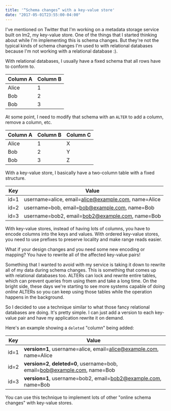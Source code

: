 ```yaml
---
title: '“Schema changes” with a key-value store'
date: "2017-05-01T23:55:00-04:00"
---
```


I've mentioned on Twitter that I'm working on a metadata storage service built on lm2,
my key-value store. One of the things that I started thinking about while I'm implementing
this is schema changes. But they're not the typical kinds of schema changes I'm used to with
relational databases because I'm not working with a relational database :).

With relational databases, I usually have a fixed schema that all rows have to conform to.

| Column A | Column B |
|----------|----------|
| Alice    | 1        |
| Bob      | 2        |
| Bob      | 3        |

At some point, I need to modify that schema with an `ALTER` to add a column, remove a column, etc.

| Column A | Column B | Column C |
|----------|----------|----------|
| Alice    | 1        | X        |
| Bob      | 2        | Y        |
| Bob      | 3        | Z        |

With a key-value store, I basically have a two-column table with a fixed structure.

| Key | Value |
|-----|---------------------------|
| id=1 | username=alice, email=alice@example.com, name=Alice |
| id=2 | username=bob, email=bob@example.com, name=Bob |
| id=3 | username=bob2, email=bob2@example.com, name=Bob |

With key-value stores, instead of having lots of columns, you have to encode columns into
the keys and values. With ordered key-value stores, you need to use prefixes to preserve locality
and make range reads easier.

What if your design changes and you need some new encoding or mapping? You have to rewrite all
of the affected key-value pairs!

Something that I wanted to avoid with my service is taking it down to rewrite all of my data
during schema changes. This is something that comes up with relational databases too. ALTERs
can lock and rewrite entire tables, which can prevent queries from using them and take a long time.
On the bright side, these days we're starting to see more systems capable of doing *online* ALTERs
so you can keep using those tables while the operation happens in the background.

So I decided to use a technique similar to what those fancy relational databases are doing.
It's pretty simple. I can just add a version to each key-value pair and have my application
rewrite it on demand.

Here's an example showing a `deleted` "column" being added:

| Key | Value |
|-----|---------------------------|
| id=1 | **version=1**, username=alice, email=alice@example.com, name=Alice |
| id=2 | **version=2**, **deleted=0**, username=bob, email=bob@example.com, name=Bob |
| id=3 | **version=1**, username=bob2, email=bob2@example.com, name=Bob |

You can use this technique to implement lots of other "online schema changes" with key-value stores.
